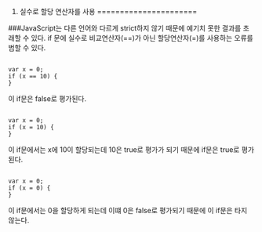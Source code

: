 1. 실수로 할당 연산자를 사용 
======================

###JavaScript는 다른 언어와 다르게 strict하지 않기 때문에 예기치 못한 결과를 초래할 수 있다. if 문에 실수로 비교연산자(==)가 아닌 할당연산자(=)를 사용하는 오류를 범할 수 있다.
<pre><code>
var x = 0;
if (x == 10) {
}
</code></pre>
이 if문은 false로 평가된다.

<pre><code>
var x = 0;
if (x = 10) {
}
</code></pre>
이 if문에서는 x에 10이 할당되는데 10은 true로 평가가 되기 때문에 if문은 true로 평가된다.

<pre><code>
var x = 0;
if (x = 0) {
}
</code></pre>
이 if문에서는 0을 할당하게 되는데 이떄 0은 false로 평가되기 때문에 이 if문은 타지 않는다.
